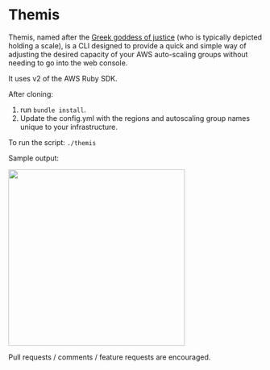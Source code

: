 # Themis

Themis, named after the [Greek goddess of justice](https://en.wikipedia.org/wiki/Themis) (who is typically depicted holding a scale), is a CLI designed to provide a quick and simple way of adjusting the desired capacity of your AWS auto-scaling groups without needing to go into the web console.

It uses v2 of the AWS Ruby SDK.

After cloning:
1. run `bundle install`.
2. Update the config.yml with the regions and autoscaling group names unique to your infrastructure.

To run the script:
```./themis```

Sample output:
<!-- ![Alt text](output.png?raw=true "output") -->

<p align="left">
  <img src="output.png" width="350"/>
</p>

Pull requests / comments / feature requests are encouraged.
